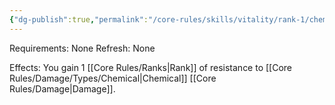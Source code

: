 ```yaml
---
{"dg-publish":true,"permalink":"/core-rules/skills/vitality/rank-1/chemical-resistance-1/"}
---
```


Requirements: None
Refresh: None

Effects:
You gain 1 [[Core Rules/Ranks\|Rank]] of resistance to [[Core Rules/Damage/Types/Chemical\|Chemical]] [[Core Rules/Damage\|Damage]].



